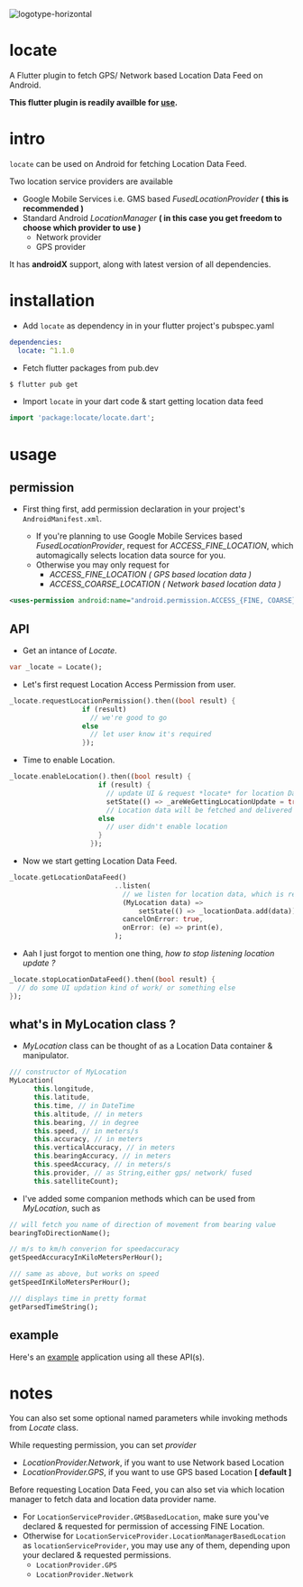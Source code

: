 ![logotype-horizontal](./logo/logotype-horizontal.png)

# locate

A Flutter plugin to fetch GPS/ Network based Location Data Feed on Android.

**This flutter plugin is readily availble for [use](https://pub.dev/packages/locate).** 

# intro

`locate` can be used on Android for fetching Location Data Feed.

Two location service providers are available

- Google Mobile Services i.e. GMS based _FusedLocationProvider_ **( this is recommended )**
- Standard Android _LocationManager_ **( in this case you get freedom to choose which provider to use )**
  - Network provider
  - GPS provider

It has **androidX** support, along with latest version of all dependencies.

# installation

- Add `locate` as dependency in in your flutter project's pubspec.yaml

```yaml
dependencies:
  locate: ^1.1.0
```

- Fetch flutter packages from pub.dev

```bash
$ flutter pub get
```

- Import `locate` in your dart code & start getting location data feed

```dart
import 'package:locate/locate.dart';
```

# usage

## permission

- First thing first, add permission declaration in your project's `AndroidManifest.xml`.

  - If you're planning to use Google Mobile Services based _FusedLocationProvider_, request for *ACCESS_FINE_LOCATION*, which automagically selects location data source for you.
  - Otherwise you may only request for 
    - *ACCESS_FINE_LOCATION* _( GPS based location data )_
    - *ACCESS_COARSE_LOCATION* _( Network based location data )_

```xml
<uses-permission android:name="android.permission.ACCESS_{FINE, COARSE}_LOCATION"/>
```

## API

- Get an intance of *Locate*.

```dart
var _locate = Locate();
```

- Let's first request Location Access Permission from user.

```dart
_locate.requestLocationPermission().then((bool result) {
                  if (result)
                    // we're good to go
                  else
                    // let user know it's required
                  });
```

- Time to enable Location.

```dart
_locate.enableLocation().then((bool result) {
                      if (result) {
                        // update UI & request *locate* for location Data
                        setState(() => _areWeGettingLocationUpdate = true);
                        // Location data will be fetched and delivered as Stream<MyLocation>
                      else
                        // user didn't enable location
                      }
                    });
```

- Now we start getting Location Data Feed.

```dart
_locate.getLocationDataFeed()
                          ..listen(
                            // we listen for location data, which is received as stream
                            (MyLocation data) =>
                                setState(() => _locationData.add(data)), // as soon as data received, will update UI/ perform some other task using location data.
                            cancelOnError: true,
                            onError: (e) => print(e),
                          );
```

- Aah I just forgot to mention one thing, *how to stop listening location update ?*

```dart
_locate.stopLocationDataFeed().then((bool result) {
  // do some UI updation kind of work/ or something else
});
```

## what's in **MyLocation** class ?

- *MyLocation* class can be thought of as a Location Data container & manipulator.

```dart
/// constructor of MyLocation
MyLocation(
      this.longitude,
      this.latitude,
      this.time, // in DateTime
      this.altitude, // in meters
      this.bearing, // in degree
      this.speed, // in meters/s
      this.accuracy, // in meters
      this.verticalAccuracy, // in meters
      this.bearingAccuracy, // in meters
      this.speedAccuracy, // in meters/s
      this.provider, // as String,either gps/ network/ fused
      this.satelliteCount);
```

- I've added some companion methods which can be used from *MyLocation*, such as 

```dart
// will fetch you name of direction of movement from bearing value
bearingToDirectionName();

// m/s to km/h converion for speedaccuracy
getSpeedAccuracyInKiloMetersPerHour();

/// same as above, but works on speed
getSpeedInKiloMetersPerHour();

/// displays time in pretty format
getParsedTimeString();
```

## example

Here's an [example](./example) application using all these API(s).

# notes

You can also set some optional named parameters while invoking methods from *Locate* class.

While requesting permission, you can set *provider*
  - *LocationProvider.Network*, if you want to use Network based Location
  - *LocationProvider.GPS*, if you want to use GPS based Location **[ default ]**

Before requesting Location Data Feed, you can also set via which location manager to fetch data and location data provider name.

  - For `LocationServiceProvider.GMSBasedLocation`, make sure you've declared & requested for permission of accessing FINE Location.
  - Otherwise for `LocationServiceProvider.LocationManagerBasedLocation` as `locationServiceProvider`, you may use any of them, depending upon your declared & requested permissions. 
    - `LocationProvider.GPS`
    - `LocationProvider.Network`
